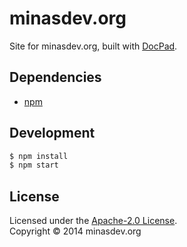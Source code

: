 # minasdev.org

Site for minasdev.org, built with [DocPad](http://docpad.org).


## Dependencies

* [npm](https://npmjs.org)


## Development

``` bash
$ npm install
$ npm start
```


## License

Licensed under the [Apache-2.0 License](LICENSE.md).
<br/>Copyright &copy; 2014 minasdev.org
